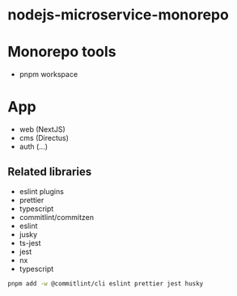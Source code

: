 # nodejs-microservice-monorepo

# Monorepo tools

- pnpm workspace

# App

- web (NextJS)
- cms (Directus)
- auth (...)

## Related libraries

- eslint plugins
- prettier
- typescript
- commitlint/commitzen
- eslint
- jusky
- ts-jest
- jest
- nx
- typescript

```bash
pnpm add -w @commitlint/cli eslint prettier jest husky
```
